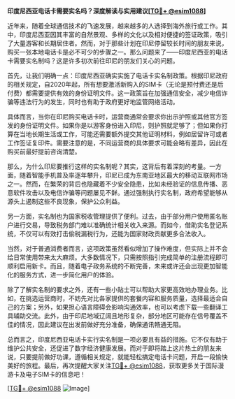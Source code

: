 **印度尼西亚电话卡需要实名吗？深度解读与实用建议[[TG💪+ @esim1088](https://t.me/s/esim1088)]**

近年来，随着全球通信技术的飞速发展，越来越多的人选择到海外旅行或工作。其中，印度尼西亚因其丰富的自然景观、多样的文化以及相对便捷的签证政策，吸引了大量游客和长期居住者。然而，对于那些计划在印尼停留较长时间的朋友来说，购买一张本地电话卡是必不可少的步骤之一。那么问题来了——印度尼西亚的电话卡需要实名制吗？这是许多初次前往印尼的朋友们关心的问题。

首先，让我们明确一点：印度尼西亚确实实施了电话卡实名制政策。根据印尼政府的相关规定，自2020年起，所有想要激活新购入的SIM卡（无论是预付费还是后付费）都需要提供有效的身份证明文件。这一政策旨在加强通信安全，减少电信诈骗等违法行为的发生，同时也有助于政府更好地监管网络活动。

具体而言，当你在印尼购买电话卡时，运营商通常会要求你出示护照或其他官方签发的身份证明文件。如果你是以游客身份进入印尼，则护照就足够了；但如果你打算在当地长期生活或工作，可能还需要额外提交其他证明材料，例如居留许可或者工作签证复印件。需要注意的是，不同运营商的具体要求可能会略有差异，因此在购买前最好提前咨询清楚。

那么，为什么印尼要推行这样的实名制呢？其实，这背后有着深刻的考量。一方面，随着智能手机普及率逐年攀升，印尼已成为东南亚地区最大的移动互联网市场之一。然而，在繁荣的背后也隐藏着不少安全隐患，比如未经验证的信息传播、恶意软件攻击以及电信诈骗等问题屡见不鲜。通过强制执行实名制，政府希望能够从源头上遏制这些不良现象，保护公众利益。

另一方面，实名制也为国家税收管理提供了便利。过去，由于部分用户使用匿名账户进行交易，导致税务部门难以准确统计相关收入来源。而如今，借助实名登记系统，不仅可以有效打击偷税漏税行为，还能为国家财政贡献更多合法收入。

当然，对于普通消费者而言，这项政策虽然看似增加了操作难度，但实际上并不会给日常使用带来太大麻烦。大多数情况下，只需按照指引完成简单的注册流程即可顺利启用新卡。而且，随着电子政务系统的不断完善，未来或许还会出现更加智能化的服务方式，进一步简化用户的体验。

除了了解实名制的要求之外，还有一些小贴士可以帮助大家更高效地办理业务。比如，在挑选运营商时，不妨先对比各家提供的套餐内容和服务质量，选择最适合自己的方案；另外，如果担心语言障碍会影响沟通效率，也可以考虑下载一些翻译工具辅助交流。此外，由于印尼地域辽阔且地形复杂，部分地区可能存在信号覆盖不佳的情况，因此建议在出发前做好充分准备，确保通讯畅通无阻。

总而言之，印度尼西亚电话卡实行实名制是一项必要且有益的措施。它不仅有助于维护公共安全，还促进了数字经济健康发展。而对于即将踏上这片热土的朋友来说，只要提前做好功课，遵循相关规定，就能轻松搞定电话卡问题，开启一段愉快美好的旅程。最后，再次提醒大家关注[TG💪+ @esim1088](https://t.me/s/esim1088)，获取更多关于国际漫游卡及电子SIM卡的信息吧！

[[TG💪+ @esim1088](https://t.me/s/esim1088) ![Image](https://i.postimg.cc/4NQfJmqS/Snipaste-2025-05-13-00-14-12.png)]